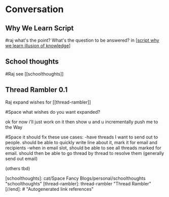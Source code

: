 # Conversation


## Why We Learn Script

#raj what's the point? What's the question to be answered? in [[script why we learn illusion of knowledge]]
## School thoughts

#Raj see [[schoolthoughts]]

## Thread Rambler 0.1

Raj expand wishes for [[thread-rambler]]

#Space what wishes do you want expanded?

ok for now i'll just work on it then show u and u incrementally push me to the Way

#Space it should fix these use cases:
-have threads I want to send out to people. should be able to quickly write line about it, mark it for email and recipients
-when in email slot, should be able to see all threads marked for email. should then be able to go thread by thread to resolve them (generally send out email)

(others tbd)




[//begin]: # "Autogenerated link references for markdown compatibility"
[script why we learn illusion of knowledge]: script-why-we-learn-illusion-of-knowledge "Script Why We Learn Illusion of Knowledge"
[schoolthoughts]: cat/Space Fancy Blogs/personal/schoolthoughts "schoolthoughts"
[thread-rambler]: thread-rambler "Thread Rambler"
[//end]: # "Autogenerated link references"